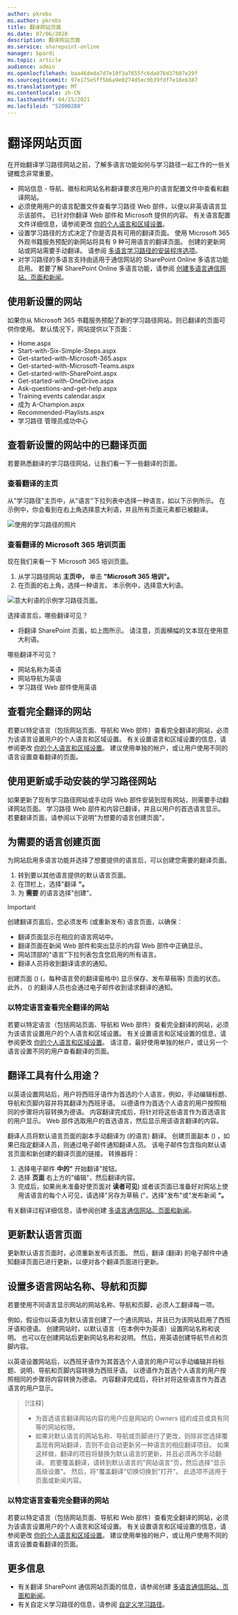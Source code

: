 ```yaml
---
author: pkrebs
ms.author: pkrebs
title: 翻译网站页面
ms.date: 07/06/2020
description: 翻译网站页面
ms.service: sharepoint-online
manager: bpardi
ms.topic: article
audience: admin
ms.openlocfilehash: baa46deda7d7e10f3a7655fc6da076d37607e29f
ms.sourcegitcommit: 97e175e5ff5b6a9e0274d5ec9b39fdf7e18eb387
ms.translationtype: MT
ms.contentlocale: zh-CN
ms.lasthandoff: 04/25/2021
ms.locfileid: "52000288"
---
```

# <a name="translate-site-pages"></a>翻译网站页面
在开始翻译学习路径网站之前，了解多语言功能如何与学习路径一起工作的一些关键概念非常重要。 
- 网站信息 - 导航、徽标和网站名称翻译要求在用户的语言配置文件中查看和翻译网站。  
- 必须使用用户的语言配置文件查看学习路径 Web 部件，以便以非英语语言显示该部件。 已针对你翻译 Web 部件和 Microsoft 提供的内容。 有关语言配置文件详细信息，请参阅更改 [你的个人语言和区域设置](https://support.microsoft.com/office/change-your-personal-language-and-region-settings-caa1fccc-bcdb-42f3-9e5b-45957647ffd7)。
- 设置学习路径的方式决定了你是否具有可用的翻译页面。 使用 Microsoft 365 外观书籍服务预配的新网站将具有 9 种可用语言的翻译页面。 创建的更新网站或网站需要手动翻译。 请参阅 [多语言学习路径的安装程序选项](custom_setupoptions_ml.md)。
- 对学习路径的多语言支持由适用于通信网站的 SharePoint Online 多语言功能启用。 若要了解 SharePoint Online 多语言功能，请参阅 [创建多语言通信网站、页面和新闻](https://support.office.com/article/2bb7d610-5453-41c6-a0e8-6f40b3ed750c)。 

## <a name="working-with-a-newly-provisioned-site"></a>使用新设置的网站
如果你从 Microsoft 365 书籍服务预配了新的学习路径网站，则已翻译的页面可供你使用。 默认情况下，网站提供以下页面：

- Home.aspx
- Start-with-Six-Simple-Steps.aspx
- Get-started-with-Microsoft-365.aspx
- Get-started-with-Microsoft-Teams.aspx
- Get-started-with-SharePoint.aspx
- Get-started-with-OneDriive.aspx
- Ask-questions-and-get-help.aspx
- Training events calendar.aspx
- 成为 A-Champion.aspx
- Recommended-Playlists.aspx
- 学习路径 管理员成功中心

## <a name="view-translated-pages-from-the-newly-provisioned-site"></a>查看新设置的网站中的已翻译页面
若要熟悉翻译的学习路径网站，让我们看一下一些翻译的页面。

### <a name="view-the-translated-home-page"></a>查看翻译的主页
从"学习路径"主页中，从"语言"下拉列表中选择一种语言，如以下示例所示。 在示例中，你会看到在右上角选择意大利语，并且所有页面元素都已被翻译。

![使用的学习路径的照片](media/custom_ml_pages_home.png)

### <a name="view-the-translated-microsoft-365-training-page"></a>查看翻译的 Microsoft 365 培训页面
现在我们来看一下 Microsoft 365 培训页面。 

1. 从学习路径网站 **主页中，** 单击 **"Microsoft 365 培训"。**
2. 在页面的右上角，选择一种语言。 本示例中，选择意大利语。

![意大利语的示例学习路径页面。](media/custom_ml_pages_training.png)

选择语言后，哪些翻译可见？
- 将翻译 SharePoint 页面，如上图所示。 请注意，页面横幅的文本现在使用意大利语。

哪些翻译不可见？
- 网站名称为英语
- 网站导航为英语
- 学习路径 Web 部件使用英语

## <a name="view-the-fully-translated-site"></a>查看完全翻译的网站 
若要以特定语言（包括网站页面、导航和 Web 部件）查看完全翻译的网站，必须为该语言设置用户的个人语言和区域设置。 有关设置语言和区域设置的信息，请参阅更改 [你的个人语言和区域设置](https://support.microsoft.com/office/change-your-personal-language-and-region-settings-caa1fccc-bcdb-42f3-9e5b-45957647ffd7)。 建议使用单独的帐户，或让用户使用不同的语言设置查看翻译的页面。  

## <a name="working-with-an-updated-or-manually-installed-learning-pathways-site"></a>使用更新或手动安装的学习路径网站
如果更新了现有学习路径网站或手动将 Web 部件安装到现有网站，则需要手动翻译网站页面。 学习路径 Web 部件和内容已翻译，并且以用户的首选语言显示。 若要翻译页面，请参阅以下说明"为想要的语言创建页面"。 

## <a name="create-pages-for-the-languages-you-want"></a>为需要的语言创建页面
为网站启用多语言功能并选择了想要提供的语言后，可以创建您需要的翻译页面。 

1. 转到要以其他语言提供的默认语言页面。
2. 在顶栏上，选择"翻译 **"。**
3. 为 **需要** 的语言选择"创建"。

> [!IMPORTANT]
> 创建翻译页面后，您必须发布 (或重新发布) 语言页面，以确保：
>- 翻译页面显示在相应的语言网站中。
>- 翻译页面在新闻 Web 部件和突出显示的内容 Web 部件中正确显示。
>- 网站顶部的"语言"下拉列表包含您启用的所有语言。
>- 翻译人员将收到翻译请求的通知。

创建页面 ()  (，每种语言旁的翻译窗格中) 显示保存、发布草稿等) 页面的状态。 此外， () 的翻译人员也会通过电子邮件收到请求翻译的通知。

### <a name="view-the-fully-translated-site-in-a-specific-language"></a>以特定语言查看完全翻译的网站
若要以特定语言（包括网站页面、导航和 Web 部件）查看完全翻译的网站，必须为该语言设置用户的个人语言和区域设置。 有关设置语言和区域设置的信息，请参阅更改 [你的个人语言和区域设置](https://support.microsoft.com/office/change-your-personal-language-and-region-settings-caa1fccc-bcdb-42f3-9e5b-45957647ffd7)。 请注意，最好使用单独的帐户，或让另一个语言设置不同的用户查看翻译的页面。

## <a name="what-does-a-translator-do"></a>翻译工具有什么用途？
 以英语设置网站后，用户将西班牙语作为首选的个人语言，例如，手动编辑标题、导航和页脚内容并将其翻译为西班牙语。 以德语作为首选个人语言的用户按照相同的步骤将内容转换为德语。 内容翻译完成后，将针对将这些语言作为首选语言的用户显示。 Web 部件选取用户的首选语言，然后显示用该语言翻译的内容。 

翻译人员将默认语言页面的副本手动翻译为 (的语言) 翻译。 创建页面副本 () ，如果已指定翻译人员，则通过电子邮件通知翻译人员。 该电子邮件包含指向默认语言页面和新创建的翻译页面的链接。 转换器将：
1. 选择电子邮件 **中的"** 开始翻译"按钮。
2. 选择 **页面** 右上方的"编辑"，然后翻译内容。
3. 完成后，如果尚未准备好使页面对 **读者可见**) 或者该页面已准备好对网站上使用该语言的每个人可见，请选择"另存为草稿 ("，选择"发布"或"发布新闻 **"。** 

有关翻译过程详细信息，请参阅创建 [多语言通信网站、页面和新闻](https://support.office.com/article/2bb7d610-5453-41c6-a0e8-6f40b3ed750c)。 

## <a name="updating-the-default-language-page"></a>更新默认语言页面
更新默认语言页面时，必须重新发布该页面。 然后，翻译 (翻译) 的电子邮件中通知翻译页面已进行更新，以便对各个翻译页面进行更新。

## <a name="set-up-a-multilingual-site-name-navigation-and-footer"></a>设置多语言网站名称、导航和页脚
若要使用不同语言显示网站的网站名称、导航和页脚，必须人工翻译每一项。

例如，假设你以英语为默认语言创建了一个通讯网站，并且已为该网站启用了西班牙语和德语。 创建网站时，以默认语言（在本例中为英语）设置网站名称和说明。 也可以在创建网站后更新网站名称和说明。 然后，用英语创建导航节点和页脚内容。

以英语设置网站后，以西班牙语作为其首选个人语言的用户可以手动编辑并将标题、说明、导航和页脚内容转换为西班牙语。 以德语作为首选个人语言的用户按照相同的步骤将内容转换为德语。 内容翻译完成后，将针对将这些语言作为首选语言的用户显示。 

> [!注释]
>- 为首选语言翻译网站内容的用户应是网站的 Owners 组的成员或具有同等的网站权限。
>- 如果对默认语言的网站名称、导航或页脚进行了更改，则除非您选择覆盖现有网站翻译，否则不会自动更新另一种语言的相应翻译项目。 如果这样做，翻译的项目将替换为默认语言的更新，并且必须再次手动翻译。 若要覆盖翻译，请转到默认语言的"网站语言"页，然后选择"显示高级设置"。 然后，将"覆盖翻译"切换切换到"打开"。 此选项不适用于页面或新闻内容。

### <a name="to-view-the-fully-translated-site-in-a-specific-language"></a>以特定语言查看完全翻译的网站
若要以特定语言（包括网站页面、导航和 Web 部件）查看完全翻译的网站，必须为该语言设置用户的个人语言和区域设置。 有关设置语言和区域设置的信息，请参阅更改 [你的个人语言和区域设置](https://support.microsoft.com/office/change-your-personal-language-and-region-settings-caa1fccc-bcdb-42f3-9e5b-45957647ffd7)。 建议使用单独的帐户，或让用户使用不同的语言设置查看翻译的页面。

## <a name="for-more-information"></a>更多信息
- 有关翻译 SharePoint 通信网站页面的信息，请参阅创建 [多语言通信网站、页面和新闻](https://support.office.com/article/2bb7d610-5453-41c6-a0e8-6f40b3ed750c)。
- 有关自定义学习路径的信息，请参阅 [自定义学习路径](custom_overview.md)。  
